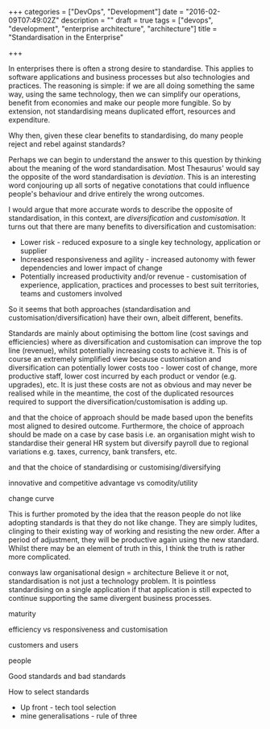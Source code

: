 +++
categories = ["DevOps", "Development"]
date = "2016-02-09T07:49:02Z"
description = ""
draft = true
tags = ["devops", "development", "enterprise architecture", "architecture"]
title = "Standardisation in the Enterprise"

+++

In enterprises there is often a strong desire to standardise.  This applies to software applications and business processes but also technologies and practices.  The reasoning is simple: if we are all doing something the same way, using the same technology, then we can simplify our operations, benefit from economies and make our people more fungible.  So by extension, not standardising means duplicated effort, resources and expenditure.  

Why then, given these clear benefits to standardising, do many people reject and rebel against standards?

Perhaps we can begin to understand the answer to this question by thinking about the meaning of the word standardisation.  Most Thesaurus' would say the opposite of the word standardisation is _deviation_.
 This is an interesting word conjouring up all sorts of negative conotations that could influence people's behaviour and drive entirely the wrong outcomes.

I would argue that more accurate words to describe the opposite of standardisation, in this context, are _diversification_ and _customisation_.  It turns out that there are many benefits to diversification and customisation:

- Lower risk - reduced exposure to a single key technology, application or supplier
- Increased responsiveness and agility - increased autonomy with fewer dependencies and lower impact of change
- Potentially increased productivity and/or revenue - customisation of experience, application, practices and processes to best suit territories, teams and customers involved

So it seems that both approaches (standardisation and customisation/diversification) have their own, albeit different, benefits.

Standards are mainly about optimising the bottom line (cost savings and efficiencies) where as diversification and customisation can improve the top line (revenue), whilst potentially increasing costs to achieve it.  This is of course an extremely simplified view because customisation and diversification can potentially lower costs too - lower cost of change, more productive staff, lower cost incurred by each product or vendor (e.g. upgrades), etc.  It is just these costs are not as obvious and may never be realised while in the meantime, the cost of the duplicated resources required to support the diversification/customisation is adding up.




 and that the choice of approach should be made based upon the benefits most aligned to desired outcome.  Furthermore, the choice of approach should be made on a case by case basis i.e. an organisation might wish to standardise their general HR system but diversify payroll due to regional variations e.g. taxes, currency, bank transfers, etc.

 and that the choice of standardising or customising/diversifying   









innovative and competitive advantage vs comodity/utility


change curve

This is further promoted by the idea that the reason people do not like adopting standards is that they do not like change.  They are simply ludites, clinging to their existing way of working and resisting the new order.  After a period of adjustment, they will be productive again using the new standard.  Whilst there may be an element of truth in this, I think the truth is rather more complicated.




conways law
	organisational design = architecture
Believe it or not, standardisation is not just a technology problem.  It is pointless standardising on a single application if that application is still expected to continue supporting the same divergent business processes.

maturity



efficiency vs responsiveness and customisation

customers and users

people

Good standards and bad standards

How to select standards
- Up front - tech tool selection
- mine generalisations - rule of three

